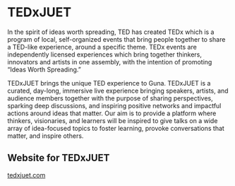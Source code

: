 # TEDxJUET

In the spirit of ideas worth spreading, TED has created TEDx which is a program of local, self-organized events that bring people together to share a TED-like experience, around a specific theme. TEDx events are independently licensed experiences which bring together thinkers, innovators and artists in one assembly, with the intention of promoting “Ideas Worth Spreading.”

TEDxJUET brings the unique TED experience to Guna. TEDxJUET is a curated, day-long, immersive live experience bringing speakers, artists, and audience members together with the purpose of sharing perspectives, sparking deep discussions, and inspiring positive networks and impactful actions around ideas that matter. Our aim is to provide a platform where thinkers, visionaries, and learners will be inspired to give talks on a wide array of idea-focused topics to foster learning, provoke conversations that matter, and inspire others.

## Website for TEDxJUET

[tedxjuet.com](https://tedxjuet.com)
